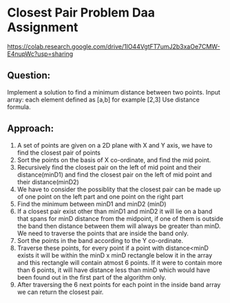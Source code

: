 # Closest Pair Problem Daa Assignment

https://colab.research.google.com/drive/1lO44VgtFT7umJ2b3xaOe7CMW-E4nupWc?usp=sharing

## Question: 
Implement a solution to find a minimum distance between two points.
Input array: each element defined as [a,b] for example [2,3]
Use distance formula.

## Approach:
1. A set of points are given on a 2D plane with X and Y axis, we have to find the closest pair of points
2. Sort the points on the basis of X co-ordinate, and find the mid point.
3. Recursively find the closest pair on the left of mid point and their distance(minD1) and find the closest pair on the left of mid point and their distance(minD2)
4. We have to consider the possiblity that the closest pair can be made up of one point on the left part and one point on the right part
5. Find the minimum between minD1 and minD2 (minD)
6. If a closest pair exist other than minD1 and minD2 it will lie on a band that spans for minD distance from the midpoint, if one of them is outside the band then distance between them will always be greater than minD. We need to traverse the points that are inside the band only.
7. Sort the points in the band according to the Y co-ordinate.
8. Traverse these points, for every point if a point with distance<minD exists it will be within the minD x minD rectangle below it in the array and this rectangle will contain atmost 6 points. If it were to contain more than 6 points, it will have distance less than minD which would have been found out in the first part of the algorithm only.
9. After traversing the 6 next points for each point in the inside band array we can return the closest pair.

